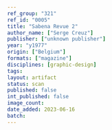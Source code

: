 ```yaml
---
ref_group: "321"
ref_id: "0005"
title: "Sabena Revue 2"
author_name: ["Serge Creuz"]
publisher: ["unknown publisher"]
year: "y1977"
origin: ["Belgium"]
formats: ["magazine"]
disciplines: [graphic-design]
tags:
layout: artifact
status: scan
published: false
int_published: false
image_count:
date_added: 2023-06-16
batch:
---
```

